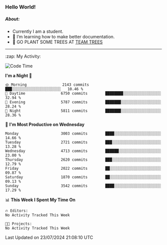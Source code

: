 ### Hello World!

##### About:
- Currently I am a student.
- 🌱 I’m learning how to make better documentation.
- 🌱 GO PLANT SOME TREES AT [TEAM TREES](https://teamtrees.org/)

---
  <summary>:zap: My Activity:</summary>
  
<!--START_SECTION:waka-->
![Code Time](http://img.shields.io/badge/Code%20Time-1%2C377%20hrs%2025%20mins-blue)

**I'm a Night 🦉** 

```text
🌞 Morning                2143 commits        ███░░░░░░░░░░░░░░░░░░░░░░   10.46 % 
🌆 Daytime                6750 commits        ████████░░░░░░░░░░░░░░░░░   32.94 % 
🌃 Evening                5787 commits        ███████░░░░░░░░░░░░░░░░░░   28.24 % 
🌙 Night                  5811 commits        ███████░░░░░░░░░░░░░░░░░░   28.36 % 
```
📅 **I'm Most Productive on Wednesday** 

```text
Monday                   3003 commits        ████░░░░░░░░░░░░░░░░░░░░░   14.66 % 
Tuesday                  2721 commits        ███░░░░░░░░░░░░░░░░░░░░░░   13.28 % 
Wednesday                4713 commits        ██████░░░░░░░░░░░░░░░░░░░   23.00 % 
Thursday                 2620 commits        ███░░░░░░░░░░░░░░░░░░░░░░   12.79 % 
Friday                   2022 commits        ██░░░░░░░░░░░░░░░░░░░░░░░   09.87 % 
Saturday                 1870 commits        ██░░░░░░░░░░░░░░░░░░░░░░░   09.13 % 
Sunday                   3542 commits        ████░░░░░░░░░░░░░░░░░░░░░   17.29 % 
```


📊 **This Week I Spent My Time On** 

```text
🔥 Editors: 
No Activity Tracked This Week

🐱‍💻 Projects: 
No Activity Tracked This Week
```


 Last Updated on 23/07/2024 21:08:10 UTC
<!--END_SECTION:waka-->
